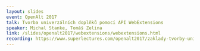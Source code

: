 ```yaml
---
layout: slides
event: OpenAlt 2017
talk: Tvorba univerzálních doplňků pomocí API WebExtensions
speaker: Michal Stanke, Tomáš Zelina
link: /slides/openalt2017/webextensions/webextensions.html
recording: https://www.superlectures.com/openalt2017/zaklady-tvorby-univerzalnich-doplnku-pomoci-webextensions-api
---
```


